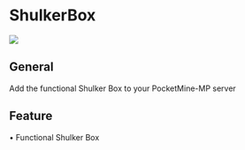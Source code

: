 # ShulkerBox

<a align="center"><img src="https://github.com/Bumbumkill/ShulkerBox/blob/master/bruh.jpg"></img></a>

<h2>General</h2>
<p>Add the functional Shulker Box to your PocketMine-MP server</p>

<h2>Feature</h2>
<p>• Functional Shulker Box</p>
